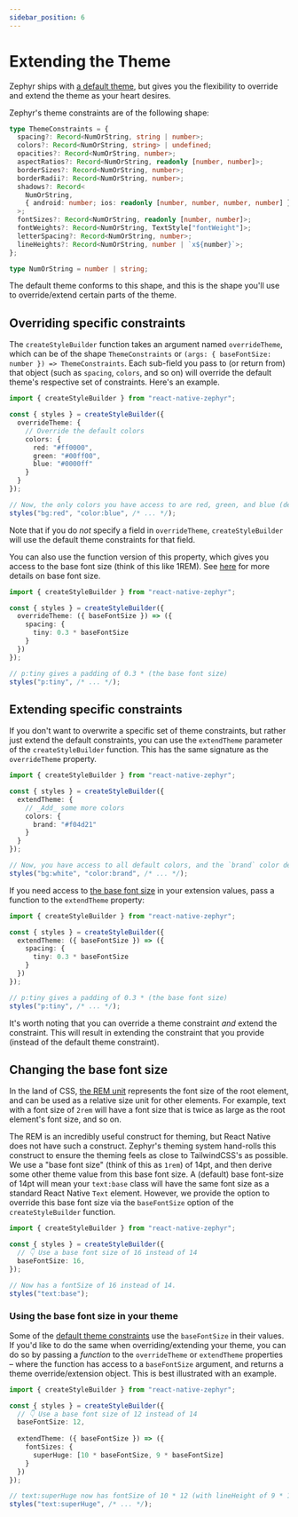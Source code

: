```yaml
---
sidebar_position: 6
---
```


# Extending the Theme

Zephyr ships with [a default theme](./default-theme.md), but gives you the flexibility to override and extend the theme as your heart desires.

Zephyr's theme constraints are of the following shape:

```ts
type ThemeConstraints = {
  spacing?: Record<NumOrString, string | number>;
  colors?: Record<NumOrString, string> | undefined;
  opacities?: Record<NumOrString, number>;
  aspectRatios?: Record<NumOrString, readonly [number, number]>;
  borderSizes?: Record<NumOrString, number>;
  borderRadii?: Record<NumOrString, number>;
  shadows?: Record<
    NumOrString,
    { android: number; ios: readonly [number, number, number, number] }
  >;
  fontSizes?: Record<NumOrString, readonly [number, number]>;
  fontWeights?: Record<NumOrString, TextStyle["fontWeight"]>;
  letterSpacing?: Record<NumOrString, number>;
  lineHeights?: Record<NumOrString, number | `x${number}`>;
};

type NumOrString = number | string;
```

The default theme conforms to this shape, and this is the shape you'll use to override/extend certain parts of the theme.

## Overriding specific constraints

The `createStyleBuilder` function takes an argument named `overrideTheme`, which can be of the shape `ThemeConstraints` or `(args: { baseFontSize: number }) => ThemeConstraints`. Each sub-field you pass to (or return from) that object (such as `spacing`, `colors`, and so on) will override the default theme's respective set of constraints. Here's an example.

```ts
import { createStyleBuilder } from "react-native-zephyr";

const { styles } = createStyleBuilder({
  overrideTheme: {
    // Override the default colors
    colors: {
      red: "#ff0000",
      green: "#00ff00",
      blue: "#0000ff"
    }
  }
});

// Now, the only colors you have access to are red, green, and blue (defined above).
styles("bg:red", "color:blue", /* ... */);
```

Note that if you do _not_ specify a field in `overrideTheme`, `createStyleBuilder` will use the default theme constraints for that field.

You can also use the function version of this property, which gives you access to the base font size (think of this like 1REM). See [here](#changing-the-base-font-size) for more details on base font size.

```ts
import { createStyleBuilder } from "react-native-zephyr";

const { styles } = createStyleBuilder({
  overrideTheme: ({ baseFontSize }) => ({
    spacing: {
      tiny: 0.3 * baseFontSize
    }
  })
});

// p:tiny gives a padding of 0.3 * (the base font size)
styles("p:tiny", /* ... */);
```

## Extending specific constraints

If you don't want to overwrite a specific set of theme constraints, but rather just extend the default constraints, you can use the `extendTheme` parameter of the `createStyleBuilder` function. This has the same signature as the `overrideTheme` property.

```ts
import { createStyleBuilder } from "react-native-zephyr";

const { styles } = createStyleBuilder({
  extendTheme: {
    // _Add_ some more colors
    colors: {
      brand: "#f04d21"
    }
  }
});

// Now, you have access to all default colors, and the `brand` color defined above
styles("bg:white", "color:brand", /* ... */);
```

If you need access to [the base font size](#changing-the-base-font-size) in your extension values, pass a function to the `extendTheme` property: 

```ts
import { createStyleBuilder } from "react-native-zephyr";

const { styles } = createStyleBuilder({
  extendTheme: ({ baseFontSize }) => ({
    spacing: {
      tiny: 0.3 * baseFontSize
    }
  })
});

// p:tiny gives a padding of 0.3 * (the base font size)
styles("p:tiny", /* ... */);
```

It's worth noting that you can override a theme constraint _and_ extend the constraint. This will result in extending the constraint that you provide (instead of the default theme constraint).


## Changing the base font size

In the land of CSS, [the REM unit](https://developer.mozilla.org/en-US/docs/Learn/CSS/Building_blocks/Values_and_units) represents the font size of the root element, and can be used as a relative size unit for other elements. For example, text with a font size of `2rem` will have a font size that is twice as large as the root element's font size, and so on.

The REM is an incredibly useful construct for theming, but React Native does not have such a construct. Zephyr's theming system hand-rolls this construct to ensure the theming feels as close to TailwindCSS's as possible. We use a "base font size" (think of this as `1rem`) of 14pt, and then derive some other theme value from this base font size. A (default) base font-size of 14pt will mean your `text:base` class will have the same font size as a standard React Native `Text` element. However, we provide the option to override this base font size via the `baseFontSize` option of the `createStyleBuilder` function.

```ts
import { createStyleBuilder } from "react-native-zephyr";

const { styles } = createStyleBuilder({
  // 👇 Use a base font size of 16 instead of 14
  baseFontSize: 16,
});

// Now has a fontSize of 16 instead of 14.
styles("text:base");
```

### Using the base font size in your theme

Some of the [default theme constraints](./default-theme.md) use the `baseFontSize` in their values. If you'd like to do the same when overriding/extending your theme, you can do so by passing a _function_ to the `overrideTheme` or `extendTheme` properties – where the function has access to a `baseFontSize` argument, and returns a theme override/extension object. This is best illustrated with an example.

```ts
import { createStyleBuilder } from "react-native-zephyr";

const { styles } = createStyleBuilder({
  // 👇 Use a base font size of 12 instead of 14
  baseFontSize: 12,
  
  extendTheme: ({ baseFontSize }) => ({
    fontSizes: {
      superHuge: [10 * baseFontSize, 9 * baseFontSize]
    }
  })
});

// text:superHuge now has fontSize of 10 * 12 (with lineHeight of 9 * 12)
styles("text:superHuge", /* ... */);
```
